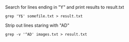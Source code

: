 Search for lines ending in "Y" and print results to result.txt

    grep 'Y$' somefile.txt > result.txt

Strip out lines staring with "AD"

    grep -v '^AD' images.txt > result.txt
